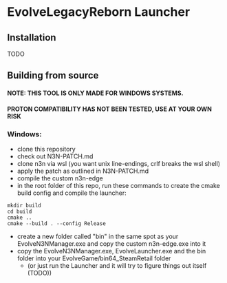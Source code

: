 # EvolveLegacyReborn Launcher

## Installation
TODO

## Building from source
#### NOTE: THIS TOOL IS ONLY MADE FOR WINDOWS SYSTEMS. 
#### PROTON COMPATIBILITY HAS NOT BEEN TESTED, USE AT YOUR OWN RISK

### Windows:
- clone this repository
- check out N3N-PATCH.md
- clone n3n via wsl (you want unix line-endings, crlf breaks the wsl shell)
- apply the patch as outlined in N3N-PATCH.md
- compile the custom n3n-edge
- in the root folder of this repo, run these commands to create the cmake build config and compile the launcher:
```shell
mkdir build
cd build
cmake ..
cmake --build . --config Release
```
- create a new folder called "bin" in the same spot as your EvolveN3NManager.exe and copy the custom n3n-edge.exe into it
- copy the EvolveN3NManager.exe, EvolveLauncher.exe and the bin folder into your EvolveGame/bin64_SteamRetail folder 
  - (or just run the Launcher and it will try to figure things out itself (TODO))